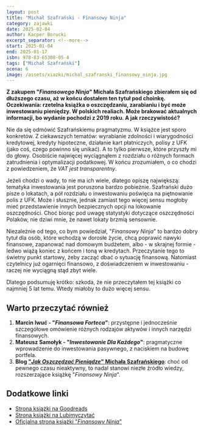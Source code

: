 ```yaml
---
layout: post
title: "Michał Szafrański - Finansowy Ninja"
category: zajawki
date: 2025-02-04
author: Kacper Borucki
excerpt_separator: <!--more-->
start: 2025-01-04
end: 2025-01-17
isbn: 978-83-65308-05-4
tags: ["Michał Szafrański"]
ocena: 6
image: /assets/xiazki/michal_szafranski_finansowy_ninja.jpg
---
```


**Z zakupem "*Finansowego Ninja*" Michała Szafrańskiego zbierałem się od dłuższego czasu, aż w końcu dostałem ten tytuł pod choinkę. Oczekiwania: rzetelna książka o oszczędzaniu, zarabianiu i być może inwestowaniu pieniędzy. W polskich realiach. Może brakować aktualnych informacji, bo wydanie pochodzi z 2019 roku. A jak rzeczywistość?**

<!--more-->

Nie da się odmówić Szafrańskiemu pragmatyzmu. W książce jest sporo konkretów. Z ciekawszych tematów: wyrabianie zdolności i wiarygodności kredytowej, kredyty hipoteczne, działanie kart płatniczych, polisy z UFK (jako coś, czego powinno się unikać). A to tylko pierwsze, które przyszły mi do głowy. Osobiście najwięcej wyciągnąłem z rozdziału o różnych formach zatrudnienia i optymalizacji podatkowej. W końcu zrozumiałem, o co chodzi z powiedzeniem, że *VAT jest transparentny*.

Jeżeli chodzi o wady, to nie ma ich wiele, dlatego opiszę największą: tematyka inwestowania jest poruszona bardzo pobieżnie. Szafrański dużo pisze o lokatach, a pół rozdziału o inwestowaniu poświęca na piętnowanie polis z UFK. Może i słusznie, jednak zamiast tego więcej sensu mogłoby mieć przedstawienie innych bezpiecznych opcji na lokowanie oszczędności. Choć biorąc pod uwagę statystyki dotyczące oszczędności Polaków, nie dziwi mnie, że nawet lokaty brzmią sensownie.

Niezależnie od tego, co bym powiedział, "*Finansowy Ninja*" to bardzo dobry tytuł dla osób, które wchodzą w dorosłe życie, chcą poprawić nawyki finansowe, zapanować nad domowym budżetem, albo - w skrajnej formie - ledwo wiążą koniec z końcem i toną w kredytach. Przeczytanie tego to świetny punkt startowy, żeby zacząć dbać o sytuację finansową. Natomiast czytelnicy już ogarnięci finansowo, z doświadczeniem w inwestowaniu - raczej nie wyciągną stąd zbyt wiele.

Dlatego podsumuję krótko: szkoda, że nie przeczytałem tej książki co najmniej 5 lat temu. Wtedy miałoby to dużo więcej sensu.

## Warto przeczytać również

1. **Marcin Iwuć - "*Finansowa Forteca*"**: przystępne i jednocześnie szczegółowe omówienie różnych rodzajów aktywów i innych narzędzi finansowych.
2. **Mateusz Samołyk - "*Inwestowanie Dla Każdego*"**: pragmatyczne wprowadzenie do inwestowania pasywnego, z naciskiem na budowę portfela.
3. **Blog ["*Jak Oszczędzać Pieniądze*" Michała Szafrańskiego](https://jakoszczedzacpieniadze.pl/)**: choć od pewnego czasu nieaktywny, to nadal stanowi niezłe źródło wiedzy, rozszerzające książkę "*Finansowy Ninja*".

## Dodatkowe linki

- [Strona książki na Goodreads](https://www.goodreads.com/book/show/53005904-finansowy-ninja)
- [Strona książki na Lubimyczytać](https://lubimyczytac.pl/ksiazka/314304/finansowy-ninja)
- [Oficjalna strona książki "*Finansowy Ninja*"](https://finansowyninja.pl/)

